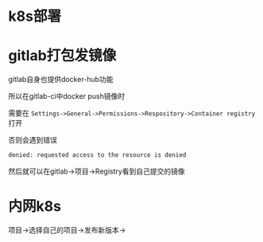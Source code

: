 # k8s部署

# gitlab打包发镜像

gitlab自身也提供docker-hub功能

所以在gitlab-ci中docker push镜像时 

需要在 `Settings->General->Permissions->Respository->Container registry`打开

否则会遇到错误

```bash
denied: requested access to the resource is denied
```

然后就可以在gitlab->项目->Registry看到自己提交的镜像

# 内网k8s

项目->选择自己的项目->发布新版本->